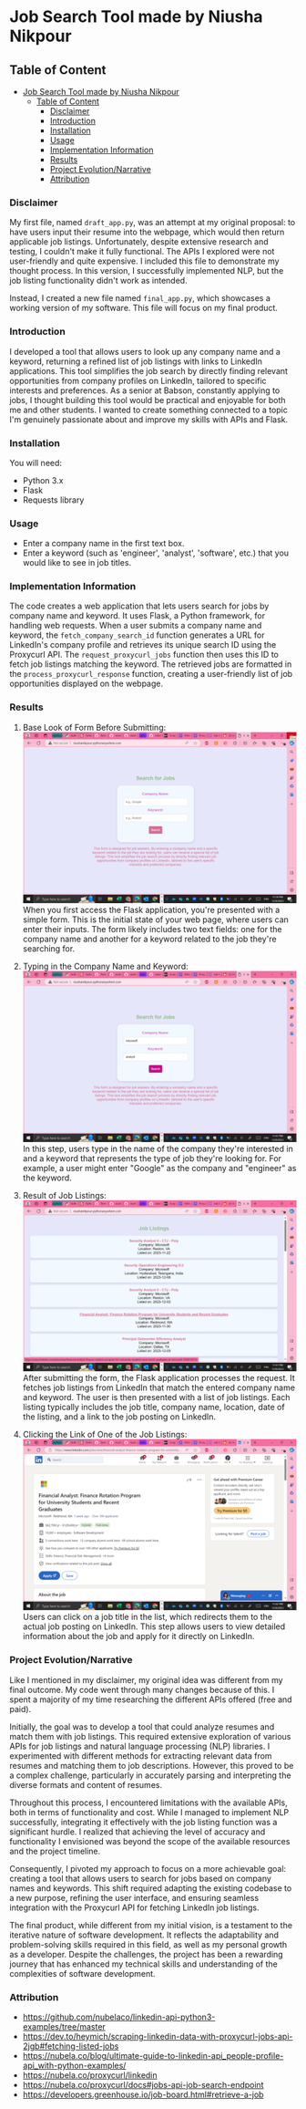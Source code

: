 # Job Search Tool made by Niusha Nikpour

## Table of Content
- [Job Search Tool made by Niusha Nikpour](#job-search-tool-made-by-niusha-nikpour)
  - [Table of Content](#table-of-content)
    - [Disclaimer](#disclaimer)
    - [Introduction](#introduction)
    - [Installation](#installation)
    - [Usage](#usage)
    - [Implementation Information](#implementation-information)
    - [Results](#results)
    - [Project Evolution/Narrative](#project-evolutionnarrative)
    - [Attribution](#attribution)

### Disclaimer 

My first file, named `draft_app.py`, was an attempt at my original proposal: to have users input their resume into the webpage, which would then return applicable job listings. Unfortunately, despite extensive research and testing, I couldn't make it fully functional. The APIs I explored were not user-friendly and quite expensive. I included this file to demonstrate my thought process. In this version, I successfully implemented NLP, but the job listing functionality didn't work as intended.

Instead, I created a new file named `final_app.py`, which showcases a working version of my software. This file will focus on my final product.

### Introduction

I developed a tool that allows users to look up any company name and a keyword, returning a refined list of job listings with links to LinkedIn applications. This tool simplifies the job search by directly finding relevant opportunities from company profiles on LinkedIn, tailored to specific interests and preferences. As a senior at Babson, constantly applying to jobs, I thought building this tool would be practical and enjoyable for both me and other students. I wanted to create something connected to a topic I'm genuinely passionate about and improve my skills with APIs and Flask.

### Installation
You will need:
- Python 3.x
- Flask
- Requests library

### Usage
- Enter a company name in the first text box.
- Enter a keyword (such as 'engineer', 'analyst', 'software', etc.) that you would like to see in job titles.

### Implementation Information
The code creates a web application that lets users search for jobs by company name and keyword. It uses Flask, a Python framework, for handling web requests. When a user submits a company name and keyword, the `fetch_company_search_id` function generates a URL for LinkedIn's company profile and retrieves its unique search ID using the Proxycurl API. The `request_proxycurl_jobs` function then uses this ID to fetch job listings matching the keyword. The retrieved jobs are formatted in the `process_proxycurl_response` function, creating a user-friendly list of job opportunities displayed on the webpage.

### Results
1. Base Look of Form Before Submitting:
![Step 1](<Screenshot (133).png>)
When you first access the Flask application, you're presented with a simple form. This is the initial state of your web page, where users can enter their inputs.
The form likely includes two text fields: one for the company name and another for a keyword related to the job they're searching for.

2. Typing in the Company Name and Keyword:
 ![Step 2](<Screenshot (135).png>)
In this step, users type in the name of the company they're interested in and a keyword that represents the type of job they're looking for.
For example, a user might enter "Google" as the company and "engineer" as the keyword.

3. Result of Job Listings:
![Step 3](<Screenshot (137).png>)
After submitting the form, the Flask application processes the request. It fetches job listings from LinkedIn that match the entered company name and keyword.
The user is then presented with a list of job listings. Each listing typically includes the job title, company name, location, date of the listing, and a link to the job posting on LinkedIn.

4. Clicking the Link of One of the Job Listings:
![Step 4](<Screenshot (138).png>)
Users can click on a job title in the list, which redirects them to the actual job posting on LinkedIn.
This step allows users to view detailed information about the job and apply for it directly on LinkedIn.

### Project Evolution/Narrative

Like I mentioned in my disclaimer, my original idea was different from my final outcome. My code went through many changes because of this. I spent a majority of my time researching the different APIs offered (free and paid).

Initially, the goal was to develop a tool that could analyze resumes and match them with job listings. This required extensive exploration of various APIs for job listings and natural language processing (NLP) libraries. I experimented with different methods for extracting relevant data from resumes and matching them to job descriptions. However, this proved to be a complex challenge, particularly in accurately parsing and interpreting the diverse formats and content of resumes.

Throughout this process, I encountered limitations with the available APIs, both in terms of functionality and cost. While I managed to implement NLP successfully, integrating it effectively with the job listing function was a significant hurdle. I realized that achieving the level of accuracy and functionality I envisioned was beyond the scope of the available resources and the project timeline.

Consequently, I pivoted my approach to focus on a more achievable goal: creating a tool that allows users to search for jobs based on company names and keywords. This shift required adapting the existing codebase to a new purpose, refining the user interface, and ensuring seamless integration with the Proxycurl API for fetching LinkedIn job listings.

The final product, while different from my initial vision, is a testament to the iterative nature of software development. It reflects the adaptability and problem-solving skills required in this field, as well as my personal growth as a developer. Despite the challenges, the project has been a rewarding journey that has enhanced my technical skills and understanding of the complexities of software development.

### Attribution
- https://github.com/nubelaco/linkedin-api-python3-examples/tree/master
- https://dev.to/heymich/scraping-linkedin-data-with-proxycurl-jobs-api-2jgb#fetching-listed-jobs
- https://nubela.co/blog/ultimate-guide-to-linkedin-api_people-profile-api_with-python-examples/
- https://nubela.co/proxycurl/linkedin
- https://nubela.co/proxycurl/docs#jobs-api-job-search-endpoint
- https://developers.greenhouse.io/job-board.html#retrieve-a-job



  

